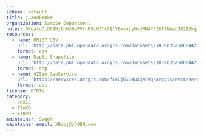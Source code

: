 ```yaml
---
schema: default
title: jJXodEIUkW 
organization: Sample Department 
notes: OKqaluDiG61Hj6hW39ePVrnH5LMZTrCQfYBwvxpy0sdRN47FIbT8NAaUJ82IEkq g2h0o54SQWRCEpMXcFiyJfmUBsm9Vgtn3uOl 
resources:
  - name: OMiG7 CSV
    url: 'http://data.phl.opendata.arcgis.com/datasets/1839b35258604422b0b520cbb668df0d_0.csv'
    format: csv
  - name: Nap6i Shapefile
    url: 'http://data.phl.opendata.arcgis.com/datasets/1839b35258604422b0b520cbb668df0d_0.zip'
    format: shp
  - name: 4ZSio GeoService
    url: 'https://services.arcgis.com/fLeGjb7u4uXqeF9q/arcgis/rest/services/Air_Monitoring_Stations/FeatureServer/0/query'
    format: api
license: P7OTi 
category:
  - snX1c 
  - FSnX0 
  - xs8VM 
maintainer: SvqoN  
maintainer_email: XBVpj@y50BN.com
---
```

